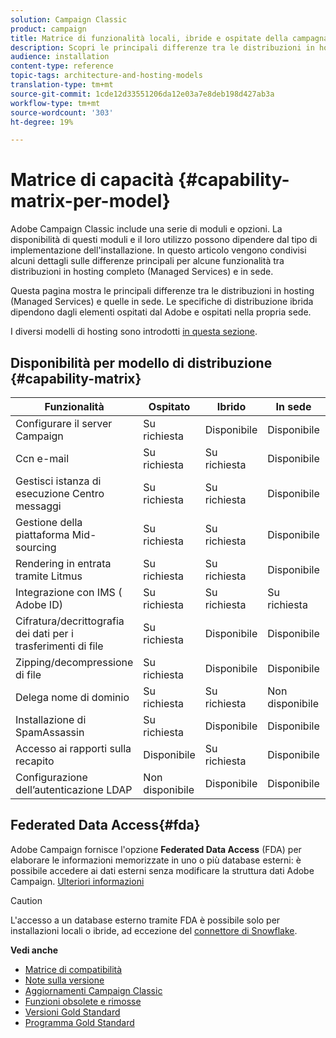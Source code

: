 ```yaml
---
solution: Campaign Classic
product: campaign
title: Matrice di funzionalità locali, ibride e ospitate della campagna
description: Scopri le principali differenze tra le distribuzioni in hosting e quelle in sede
audience: installation
content-type: reference
topic-tags: architecture-and-hosting-models
translation-type: tm+mt
source-git-commit: 1cde12d33551206da12e03a7e8deb198d427ab3a
workflow-type: tm+mt
source-wordcount: '303'
ht-degree: 19%

---
```



# Matrice di capacità {#capability-matrix-per-model}

 Adobe Campaign Classic include una serie di moduli e opzioni. La disponibilità di questi moduli e il loro utilizzo possono dipendere dal tipo di implementazione dell&#39;installazione. In questo articolo vengono condivisi alcuni dettagli sulle differenze principali per alcune funzionalità tra distribuzioni in hosting completo (Managed Services) e in sede.

Questa pagina mostra le principali differenze tra le distribuzioni in hosting (Managed Services) e quelle in sede. Le specifiche di distribuzione ibrida dipendono dagli elementi ospitati dal Adobe  e ospitati nella propria sede.

I diversi modelli di hosting sono introdotti [in questa sezione](../../installation/using/hosting-models.md).

## Disponibilità per modello di distribuzione {#capability-matrix}

| Funzionalità | Ospitato | Ibrido | In sede | Dettagli |
|-----------------------------------------------|------------------|-----------|---------------|-----------------------------------------------------------------------------------------------------------------------------------------------------------------------------------------------------------------------|
| Configurare il server Campaign | Su richiesta | Disponibile | Disponibile | [Ulteriori informazioni](../../installation/using/the-server-configuration-file.md) |
| Ccn e-mail | Su richiesta | Su richiesta | Disponibile | [Ulteriori informazioni](../../installation/using/email-archiving.md) |
| Gestisci istanza di esecuzione Centro messaggi | Su richiesta | Su richiesta | Disponibile | [Ulteriori informazioni](../../message-center/using/about-transactional-messaging.md) |
| Gestione della piattaforma Mid-sourcing | Su richiesta | Su richiesta | Disponibile | [Ulteriori informazioni](../../installation/using/mid-sourcing-server.md) |
| Rendering in entrata tramite Litmus | Su richiesta | Su richiesta | Disponibile | [Ulteriori informazioni](../../delivery/using/inbox-rendering.md) |
| Integrazione con IMS ( Adobe ID) | Su richiesta | Su richiesta | Su richiesta | [Ulteriori informazioni](../../integrations/using/about-adobe-id.md) |
| Cifratura/decrittografia dei dati per i trasferimenti di file | Su richiesta | Disponibile | Disponibile | [Ulteriori informazioni](../../platform/using/unzip-decrypt.md) |
| Zipping/decompressione di file | Su richiesta | Disponibile | Disponibile | [Ulteriori informazioni](../../platform/using/unzip-decrypt.md) |
| Delega nome di dominio | Su richiesta | Su richiesta | Non disponibile | [Ulteriori informazioni](https://helpx.adobe.com/it/campaign/kb/domain-name-delegation.html) |
| Installazione di SpamAssassin | Su richiesta | Disponibile | Disponibile | [Ulteriori informazioni](../../delivery/using/spamassassin.md) |
| Accesso ai rapporti sulla recapito | Disponibile | Su richiesta | Disponibile | [Ulteriori informazioni](../../delivery/using/monitoring-deliverability.md) |
| Configurazione dell’autenticazione LDAP | Non disponibile | Disponibile | Disponibile | [Ulteriori informazioni](../../installation/using/connecting-through-ldap.md) |


## Federated Data Access{#fda}

 Adobe Campaign fornisce l&#39;opzione **Federated Data Access** (FDA) per elaborare le informazioni memorizzate in uno o più database esterni: è possibile accedere ai dati esterni senza modificare la struttura  dati Adobe Campaign. [Ulteriori informazioni](../../installation/using/about-fda.md)

>[!CAUTION]
>
>L&#39;accesso a un database esterno tramite FDA è possibile solo per installazioni locali o ibride, ad eccezione del [connettore di Snowflake](../../installation/using/configure-fda-snowflake.md).


**Vedi anche**

* [Matrice di compatibilità](../../rn/using/compatibility-matrix.md)
* [Note sulla versione](../../rn/using/latest-release.md)
* [Aggiornamenti Campaign Classic](../../rn/using/rn-overview.md)
* [Funzioni obsolete e rimosse](../../rn/using/deprecated-features.md)
* [Versioni Gold Standard](../../rn/using/gold-standard.md)
* [Programma Gold Standard](https://helpx.adobe.com/it/campaign/kb/gold-standard.html)
